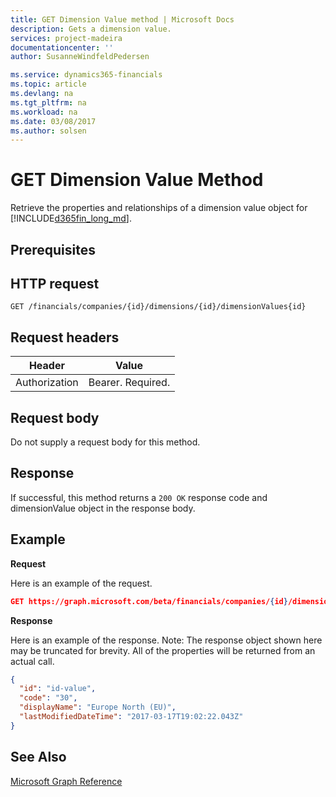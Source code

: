 ```yaml
---
title: GET Dimension Value method | Microsoft Docs
description: Gets a dimension value.
services: project-madeira
documentationcenter: ''
author: SusanneWindfeldPedersen

ms.service: dynamics365-financials
ms.topic: article
ms.devlang: na
ms.tgt_pltfrm: na
ms.workload: na
ms.date: 03/08/2017
ms.author: solsen
---
```


# GET Dimension Value Method
Retrieve the properties and relationships of a dimension value object for [!INCLUDE[d365fin_long_md](../dynamics-nav/includes/d365fin_long_md.md)].

## Prerequisites

## HTTP request

```
GET /financials/companies/{id}/dimensions/{id}/dimensionValues{id}
```

## Request headers
|Header|Value|
|------|-----|
|Authorization  |Bearer. Required. |

## Request body
Do not supply a request body for this method.

## Response
If successful, this method returns a ```200 OK``` response code and dimensionValue object in the response body.

## Example

**Request**

Here is an example of the request.
```json
GET https://graph.microsoft.com/beta/financials/companies/{id}/dimensions/{id}/dimensionValues{id}
```

**Response**

Here is an example of the response. Note: The response object shown here may be truncated for brevity. All of the properties will be returned from an actual call.

```json
{
  "id": "id-value",
  "code": "30",
  "displayName": "Europe North (EU)",
  "lastModifiedDateTime": "2017-03-17T19:02:22.043Z"
}
```

## See Also
[Microsoft Graph Reference](../api/dynamics_graph_reference.md)  
